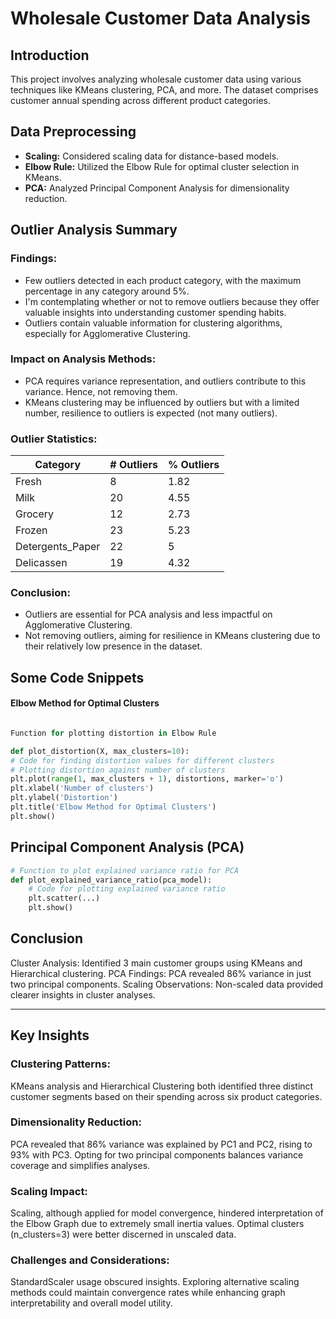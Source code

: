 # Wholesale Customer Data Analysis

## Introduction

This project involves analyzing wholesale customer data using various techniques like KMeans clustering, PCA, and more. The dataset comprises customer annual spending across different product categories.

## Data Preprocessing

- **Scaling:** Considered scaling data for distance-based models.
- **Elbow Rule:** Utilized the Elbow Rule for optimal cluster selection in KMeans.
- **PCA:** Analyzed Principal Component Analysis for dimensionality reduction.

## Outlier Analysis Summary

### Findings:
- Few outliers detected in each product category, with the maximum percentage in any category around 5%.
- I'm contemplating whether or not to remove outliers because they offer valuable insights into understanding customer spending habits. 
- Outliers contain valuable information for clustering algorithms, especially for Agglomerative Clustering. 

### Impact on Analysis Methods:
- PCA requires variance representation, and outliers contribute to this variance. Hence, not removing them.
- KMeans clustering may be influenced by outliers but with a limited number, resilience to outliers is expected (not many outliers).
### Outlier Statistics:

| Category          | # Outliers | % Outliers |
|-------------------|------------|------------|
| Fresh             | 8          | 1.82       |
| Milk              | 20         | 4.55       |
| Grocery           | 12         | 2.73       |
| Frozen            | 23         | 5.23       |
| Detergents_Paper  | 22         | 5          |
| Delicassen        | 19         | 4.32       |


### Conclusion:
- Outliers are essential for PCA analysis and less impactful on Agglomerative Clustering.
- Not removing outliers, aiming for resilience in KMeans clustering due to their relatively low presence in the dataset.






## Some Code Snippets



#### Elbow Method for Optimal Clusters






```python

Function for plotting distortion in Elbow Rule

def plot_distortion(X, max_clusters=10):
# Code for finding distortion values for different clusters
# Plotting distortion against number of clusters
plt.plot(range(1, max_clusters + 1), distortions, marker='o')
plt.xlabel('Number of clusters')
plt.ylabel('Distortion')
plt.title('Elbow Method for Optimal Clusters')
plt.show()
```

## Principal Component Analysis (PCA)
```python
# Function to plot explained variance ratio for PCA
def plot_explained_variance_ratio(pca_model):
    # Code for plotting explained variance ratio
    plt.scatter(...)
    plt.show()

```


## Conclusion

Cluster Analysis: Identified 3 main customer groups using KMeans and Hierarchical clustering.
PCA Findings: PCA revealed 86% variance in just two principal components.
Scaling Observations: Non-scaled data provided clearer insights in cluster analyses.

---

## Key Insights

### Clustering Patterns:
KMeans analysis and Hierarchical Clustering both identified three distinct customer segments based on their spending across six product categories.

### Dimensionality Reduction:
PCA revealed that 86% variance was explained by PC1 and PC2, rising to 93% with PC3. Opting for two principal components balances variance coverage and simplifies analyses.

### Scaling Impact:
Scaling, although applied for model convergence, hindered interpretation of the Elbow Graph due to extremely small inertia values. Optimal clusters (n_clusters=3) were better discerned in unscaled data.

### Challenges and Considerations:
StandardScaler usage obscured insights. Exploring alternative scaling methods could maintain convergence rates while enhancing graph interpretability and overall model utility.
 


